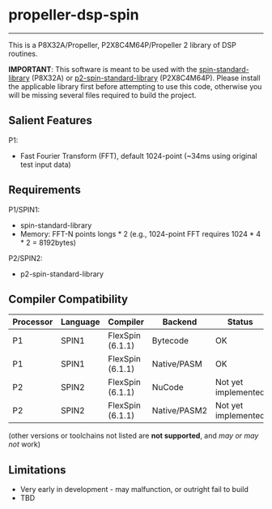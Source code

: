 # propeller-dsp-spin
--------------------

This is a P8X32A/Propeller, P2X8C4M64P/Propeller 2 library of DSP routines.

**IMPORTANT**: This software is meant to be used with the [spin-standard-library](https://github.com/avsa242/spin-standard-library) (P8X32A) or [p2-spin-standard-library](https://github.com/avsa242/p2-spin-standard-library) (P2X8C4M64P). Please install the applicable library first before attempting to use this code, otherwise you will be missing several files required to build the project.


## Salient Features

P1:
* Fast Fourier Transform (FFT), default 1024-point (~34ms using original test input data)


## Requirements

P1/SPIN1:
* spin-standard-library
* Memory: FFT-N points longs * 2 (e.g., 1024-point FFT requires 1024 * 4 * 2 = 8192bytes)

P2/SPIN2:
* p2-spin-standard-library


## Compiler Compatibility

| Processor | Language | Compiler               | Backend      | Status                |
|-----------|----------|------------------------|--------------|-----------------------|
| P1	    | SPIN1    | FlexSpin (6.1.1)	| Bytecode     | OK                    |
| P1	    | SPIN1    | FlexSpin (6.1.1)       | Native/PASM  | OK                    |
| P2	    | SPIN2    | FlexSpin (6.1.1)       | NuCode       | Not yet implemented   |
| P2        | SPIN2    | FlexSpin (6.1.1)       | Native/PASM2 | Not yet implemented   |

(other versions or toolchains not listed are __not supported__, and _may or may not_ work)


## Limitations

* Very early in development - may malfunction, or outright fail to build
* TBD

